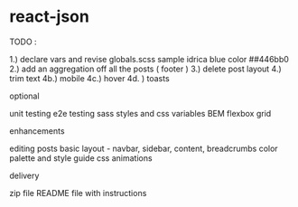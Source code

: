 # react-json

TODO :

1.) declare vars and revise globals.scss sample idrica blue color ##446bb0
2.) add an aggregation off all the posts ( footer )
3.) delete post layout
4.) trim text
4b.) mobile
4c.) hover
4d. ) toasts

optional

unit testing
e2e testing
sass styles and css variables
BEM
flexbox
grid

enhancements

editing posts
basic layout - navbar, sidebar, content, breadcrumbs
color palette and style guide
css animations

delivery

zip file
README file with instructions

